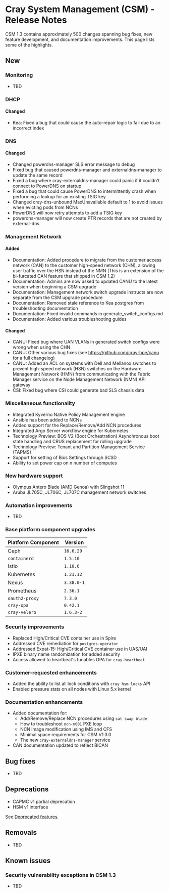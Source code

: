 # Cray System Management (CSM) - Release Notes

CSM 1.3 contains approximately 500 changes spanning bug fixes, new feature development, and documentation improvements. This page lists some of the highlights.

## New

### Monitoring

* TBD

### DHCP

#### Changed

* Kea: Fixed a bug that could cause the auto-repair logic to fail due to an incorrect index

### DNS

#### Changed

* Changed powerdns-manager SLS error message to debug
* Fixed bug that caused powerdns-manager and externaldns-manager to update the same record
* Fixed a bug where cray-externaldns-manager could panic if it couldn't connect to PowerDNS on startup
* Fixed a bug that could cause PowerDNS to intermittently crash when performing a lookup for an existing TSIG key
* Changed cray-dns-unbound MaxUnavailable default to 1 to avoid issues when evicting pods from NCNs
* PowerDNS will now retry attempts to add a TSIG key
* powerdns-manager will now create PTR records that are not created by external-dns

### Management Network

#### Added

* Documentation: Added procedure to migrate from the customer access network (CAN) to the customer high-speed network (CHN), allowing user traffic over the HSN instead of the NMN (This is an extension of the bi-furcated CAN feature that shipped in CSM 1.2)
* Documentation: Admins are now asked to updated CANU to the latest version when beginning a CSM upgrade
* Documentation: Management network switch upgrade instructs are now separate from the CSM upgrade procedure
* Documentation: Removed stale reference to Kea postgres from troubleshooting documentation
* Documentation: Fixed invalid commands in generate_switch_configs.md
* Documentation: Added various troubleshooting guides

#### Changed

* CANU: Fixed bug where UAN VLANs in generated switch configs were wrong when using the CHN
* CANU: Other various bug fixes (see https://github.com/cray-hpe/canu for a full changelog)
* CANU: Added an ACL on systems with Dell and Mellanox switches to prevent high-speed network (HSN) switches on the Hardware Management Network (HMN) from communicating with the Fabric Manager service on the Node Management Network (NMN) API gateway
* CSI: Fixed bug where CSI could generate bad SLS chassis data

### Miscellaneous functionality

* Integrated Kyverno Native Policy Management engine
* Ansible has been added to NCNs
* Added support for the Replace/Remove/Add NCN procedures
* Integrated Argo Server workflow engine for Kubernetes
* Technology Preview: BOS V2 (Boot Orchestration) Asynchronous boot state handling and CRUS replacement for rolling upgrade
* Technology Preview: Tenant and Partition Management Service (TAPMS)
* Support for setting of Bios Settings through SCSD
* Ability to set power cap on n number of computes

### New hardware support

* Olympus Antero Blade (AMD Genoa) with Slingshot 11
* Aruba JL705C, JL706C, JL707C management network switches

### Automation improvements

* TBD

### Base platform component upgrades

| Platform Component           | Version        |
|------------------------------|----------------|
| Ceph                         | `16.6.29`      |
| `containerd`                 | `1.5.10`       |
| Istio                        | `1.10.6`       |
| Kubernetes                   | `1.21.12`      |
| Nexus                        | `3.38.0-1`     |
| Prometheus                   | `2.36.1`       |
| `oauth2-proxy`               | `7.3.0`        |
| `cray-opa`                   | `0.42.1`       |
| `cray-velero`                | `1.6.3-2`      |

### Security improvements

* Replaced High/Critical CVE container use in Spire
* Addressed CVE remediation for `postgres-operator`
* Addressed Expat-15: High/Critical CVE container use in UAS/UAI
* IPXE binary name randomization for added security
* Access allowed to heartbeat's tunables OPA for `cray-heartbeat`

### Customer-requested enhancements

* Added the ability to list all lock conditions with `cray hsm locks` API
* Enabled pressure stats on all nodes with Linux 5.x kernel

### Documentation enhancements

* Added documentation for:
  * Add/Remove/Replace NCN procedures using `sat swap blade`
  * How to troubleshoot `ncn-m001` PXE loop
  * NCN image modification using IMS and CFS
  * Minimal space requirements for CSM V1.3.0
  * The new `cray-externaldns-manager` service
* CAN documentation updated to reflect BICAN

## Bug fixes

* TBD

## Deprecations

* CAPMC v1 partial deprecation
* HSM v1 interface

See [Deprecated features](introduction/differences.md#deprecated-features).

## Removals

* TBD

## Known issues

### Security vulnerability exceptions in CSM 1.3

* TBD
